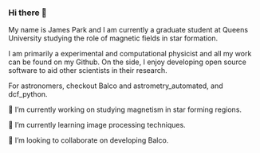 ### Hi there 👋
My name is James Park and I am currently a graduate student at Queens University studying the role of magnetic fields in star formation.

I am primarily a experimental and computational physicist and all my work can be found on my Github. On the side, I enjoy developing open source software to aid other scientists in their research.

For astronomers, checkout Balco and astrometry_automated, and dcf_python.

🔭 I’m currently working on studying magnetism in star forming regions.

🌱 I’m currently learning image processing techniques.

👯 I’m looking to collaborate on developing Balco.
